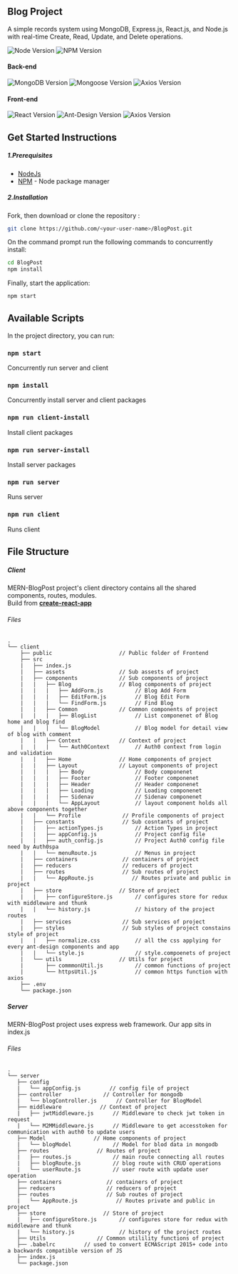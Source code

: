 ## Blog Project
A simple records system using MongoDB, Express.js, React.js, and Node.js with real-time Create, Read, Update, and Delete operations.

![Node Version](https://img.shields.io/badge/node-v13.5.0-yellowgreen.svg)
![NPM Version](https://img.shields.io/badge/npm-v6.13.4-yellowgreen.svg)

#### Back-end
![MongoDB Version](https://img.shields.io/badge/mongodb-v3.6.3-blue.svg)
![Mongoose Version](https://img.shields.io/badge/mongoose-v5.8.3-blue.svg)
![Axios Version](https://img.shields.io/badge/axios-v0.19.0-blue.svg)

#### Front-end
![React Version](https://img.shields.io/badge/react-v16.12.0-green.svg)
![Ant-Design Version](https://img.shields.io/badge/antd-v3.26.5-green.svg)
![Axios Version](https://img.shields.io/badge/axios-v0.19.0-green.svg)

## Get Started Instructions

##### 1.Prerequisites
- [NodeJs](https://nodejs.org/en/)
- [NPM](https://npmjs.org/) - Node package manager

##### 2.Installation
Fork, then download or clone the repository :
```bash
git clone https://github.com/<your-user-name>/BlogPost.git
```

On the command prompt run the following commands to concurrently install:
```bash
cd BlogPost
npm install
```

Finally, start the application:
```bash
npm start
```

## Available Scripts

In the project directory, you can run:

### `npm start` 
Concurrently run server and client

### `npm install` 
Concurrently install server and client packages

### `npm run client-install` 
Install client packages

### `npm run server-install` 
Install server packages

### `npm run server` 
Runs server

### `npm run client` 
Runs client


## File Structure
##### Client
MERN-BlogPost project's client directory contains all the shared components, routes, modules. <br/> 
Build from <a href="https://github.com/facebook/create-react-app"><strong> create-react-app</strong></a>
###### Files
```
.
└── client
    ├── public                     // Public folder of Frontend  
    ├── src                   
    |   ├── index.js
    |   ├── assets                 // Sub assests of project
    |   ├── components             // Sub components of project
    |   |   ├── Blog               // Blog components of project
    |   |   |   ├── AddForm.js          // Blog Add Form  
    |   |   |   ├── EditForm.js         // Blog Edit Form  
    |   |   |   └── FindForm.js         // Find Blog  
    |   |   ├── Common             // Common components of project
    |   |   |   ├── BlogList            // List componenet of Blog home and blog find 
    |   |   |   └── BlogModel           // Blog model for detail view of blog with comment 
    |   |   ├── Context            // Context of project
    |   |   |   └── Auth0Context        // Auth0 context from login and validation
    |   |   ├── Home               // Home components of project
    |   |   ├── Layout             // Layout components of project
    |   |   |   ├── Body                // Body componenet
    |   |   |   ├── Footer              // Footer componenet
    |   |   |   ├── Header              // Header componenet
    |   |   |   ├── Loading             // Loading componenet 
    |   |   |   ├── Sidenav             // Sidenav componenet 
    |   |   |   └── AppLayout           // layout component holds all above components together
    |   |   └── Profile             // Profile components of project
    |   ├── constants               // Sub cosntants of project
    |   |   ├── actionTypes.js          // Action Types in project  
    |   |   ├── appConfig.js            // Project config file
    |   |   ├── auth_config.js          // Project Auth0 config file need by Auth0spa
    |   |   └── menuRoute.js            // Menus in project 
    |   ├── containers              // containers of project
    |   ├── reducers                // reducers of project
    |   ├── routes                  // Sub routes of project
    |   |   └── AppRoute.js            // Routes private and public in project 
    |   ├── store                  // Store of project
    |   |   ├── configureStore.js       // configures store for redux with middleware and thunk
    |   |   └── history.js              // history of the project routes
    |   ├── services                // Sub services of project
    |   ├── styles                  // Sub styles of project constains style of project
    |   |   ├── normalize.css           // all the css applying for every ant-design components and app
    |   |   └── style.js                // style.compoenets of project
    |   └── utils                  // Utils for project
    |       ├── commmonUtil.js          // common functions of project
    |       └── httpsUtil.js            // common https function with axios
    ├── .env             
    └── package.json
```

##### Server
MERN-BlogPost project uses express web framework. Our app sits in index.js
###### Files
```
.
└── server
   ├── config
   |   └── appConfig.js         // config file of project
   ├── controller             // Controller for mongodb
   |   └── blogController.js      // Controller for BlogModel
   ├── middleware            // Context of project
   |   ├── jwtMiddleware.js      // Middleware to check jwt token in request
   |   └── M2MMiddleware.js      // Middleware to get accesstoken for communication with auth0 to update users
   ├── Model               // Home components of project
   |   └── blogModel             // Model for blod data in mongodb
   ├── routes               // Routes of project
   |   ├── routes.js             // main route connecting all routes  
   |   ├── blogRoute.js          // blog route with CRUD operations
   |   └── userRoute.js          // user route with update user operation
   ├── containers              // containers of project
   ├── reducers                // reducers of project
   ├── routes                  // Sub routes of project
   |   └── AppRoute.js            // Routes private and public in project 
   ├── store                  // Store of project
   |   ├── configureStore.js       // configures store for redux with middleware and thunk
   |   └── history.js              // history of the project routes
   ├── Utils                // Common utilility functions of project
   ├── .babelrc         // used to convert ECMAScript 2015+ code into a backwards compatible version of JS
   ├── index.js         
   └── package.json     

```